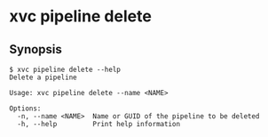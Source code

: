 # xvc pipeline delete


## Synopsis 

```console
$ xvc pipeline delete --help
Delete a pipeline

Usage: xvc pipeline delete --name <NAME>

Options:
  -n, --name <NAME>  Name or GUID of the pipeline to be deleted
  -h, --help         Print help information

```

